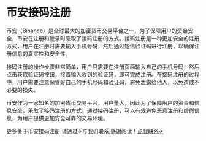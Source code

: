 # 币安接码注册

币安（Binance）是全球最大的加密货币交易平台之一，为了保障用户的资金安全，币安在注册和登录时采取了接码注册的方式。接码注册是一种更加安全的注册方式，用户在注册时需要输入手机号码，然后通过短信验证码进行注册，以确保注册信息的真实性和安全性。

接码注册的操作步骤非常简单，用户只需要在注册页面输入自己的手机号码，然后点击获取验证码按钮，接着输入收到的验证码，即可完成注册。在接码注册的过程中，用户需要注意保管好自己的手机号码和验证码，避免泄露给他人，以免造成不必要的损失。

币安作为一家知名的加密货币交易平台，用户量大，因此为了保障用户的资金和信息安全，采取了接码注册的方式。通过接码注册，可以有效避免恶意注册和虚假信息，为用户提供更加安全可靠的交易环境。

更多关于币安接码注册 请通过✈与我们联系,感谢阅读！[点我联系✈](https://news.G208.com)